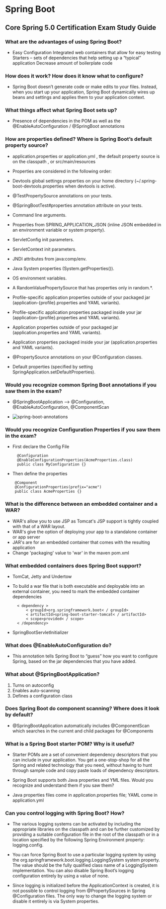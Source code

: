 # Spring Boot
## Core Spring 5.0 Certification Exam Study Guide


### What are the advantages of using Spring Boot?

- Easy Configuration Integrated web containers that allow for easy testing Starters – sets of dependencies that help setting up a “typical” application Decrease amount of boilerplate code

### How does it work? How does it know what to configure?

- Spring Boot doesn’t generate code or make edits to your files. Instead, when you start up your application, Spring Boot dynamically wires up beans and settings and applies them to your application context.

### What things affect what Spring Boot sets up?

- Presence of dependencies in the POM as well as the @EnableAutoConfiguration / @SpringBoot annotations

### How are properties defined? Where is Spring Boot’s default property source?

- application.properties or application.yml , the default property source is on the classpath , or src/main/resources

- Properties are considered in the following order:

- Devtools global settings properties on your home directory (~/.spring-boot-devtools.properties when devtools is active).
- @TestPropertySource annotations on your tests.
- @SpringBootTest#properties annotation attribute on your tests.
- Command line arguments.
- Properties from SPRING_APPLICATION_JSON (inline JSON embedded in an environment variable or system property).
- ServletConfig init parameters.
- ServletContext init parameters.
- JNDI attributes from java:comp/env.
- Java System properties (System.getProperties()).
- OS environment variables.
- A RandomValuePropertySource that has properties only in random.*.
- Profile-specific application properties outside of your packaged jar (application-{profile}.properties and YAML variants).
- Profile-specific application properties packaged inside your jar (application-{profile}.properties and YAML variants).
- Application properties outside of your packaged jar (application.properties and YAML variants).
- Application properties packaged inside your jar (application.properties and YAML variants).
- @PropertySource annotations on your @Configuration classes.
- Default properties (specified by setting SpringApplication.setDefaultProperties).

### Would you recognize common Spring Boot annotations if you saw them in the exam?

- @SpringBootApplication –-> @Configuration, @EnableAutoConfiguration, @ComponentScan

- ![spring-boot-annotations](https://github.com/seanjgildea/CoreSpring5CertificationGuide/blob/master/img/spring-boot-annotations.png)

### Would you recognize Configuration Properties if you saw them in the exam?

- First declare the Config File

        @Configuration
        @EnableConfigurationProperties(AcmeProperties.class)
        public class MyConfiguration {}


-  Then define the properties

        @Component
        @ConfigurationProperties(prefix="acme")
        public class AcmeProperties {}

### What is the difference between an embedded container and a WAR?

- WAR's allow you to use JSP as Tomcat's JSP support is tightly coupled with that of a WAR layout.
- WAR's give the option of deploying your app to a standalone container or app server
- JAR's are for an embedded container that comes with the resulting application
- Change 'packaging' value to 'war' in the maven pom.xml

### What embedded containers does Spring Boot support?

- TomCat, Jetty and Undertow

- To build a war file that is both executable and deployable into an external container, you need to mark the embedded container dependencies

        < dependency >
            < groupId>org.springframework.boot< / groupId>
            < artifactId>spring-boot-starter-tomcat< / artifactId>
            < scope>provided< / scope>
        < /dependency>

- SpringBootServletInitializer

### What does @EnableAutoConfiguration do?

- This annotation tells Spring Boot to “guess” how you want to configure Spring, based on the jar dependencies that you have added.

### What about @SpringBootApplication?

1. Turns on autoconfig
2. Enables auto-scanning
3. Defines a configuration class

### Does Spring Boot do component scanning? Where does it look by default?

- @SpringBootApplication automatically includes @ComponentScan which searches in the current and child packages for @Components

### What is a Spring Boot starter POM? Why is it useful?

- Starter POMs are a set of convenient dependency descriptors that you can include in your application. You get a one-stop-shop for all the Spring and related technology that you need, without having to hunt through sample code and copy paste loads of dependency descriptors.

- Spring Boot supports both Java properties and YML files. Would you recognize and understand them if you saw them?

- Java properties files come in application.properties file; YAML come in application.yml

### Can you control logging with Spring Boot? How?

- The various logging systems can be activated by including the appropriate libraries on the classpath and can be further customized by providing a suitable configuration file in the root of the classpath or in a location specified by the following Spring Environment property: logging.config.

- You can force Spring Boot to use a particular logging system by using the org.springframework.boot.logging.LoggingSystem system property. The value should be the fully qualified class name of a LoggingSystem implementation. You can also disable Spring Boot’s logging configuration entirely by using a value of none.

- Since logging is initialized before the ApplicationContext is created, it is not possible to control logging from @PropertySources in Spring @Configuration files. The only way to change the logging system or disable it entirely is via System properties.


